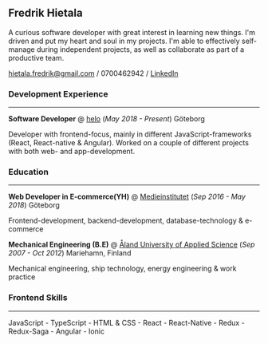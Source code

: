 ## Fredrik Hietala

A curious software developer with great interest in learning new things. I'm driven and put my heart and soul in my projects. I'm able to effectively self-manage during independent projects, as well as collaborate as part of a productive team.

<hietala.fredrik@gmail.com> / 0700462942 / [LinkedIn](https://www.linkedin.com/in/fredrik-hietala-4a8a4467/)

### Development Experience

---

**Software Developer** @ [helo](https://www.helo.se/) (*May 2018 - Present*)
Göteborg 


Developer with frontend-focus, mainly in different JavaScript-frameworks (React, React-native & Angular). Worked on a couple of different projects with both web- and app-development.

### Education

---

**Web Developer in E-commerce(YH)** @ [Medieinstitutet](https://medieinstitutet.se/) (*Sep 2016 - May 2018*)
Göteborg

Frontend-development, backend-development, database-technology & e-commerce



**Mechanical Engineering (B.E)** @ [Åland University of Applied Science](https://www.ha.ax/) (*Sep 2007 - Oct 2012*)
Mariehamn, Finland

Mechanical engineering, ship technology, energy engineering & work practice


### Frontend Skills

---

JavaScript - TypeScript - HTML & CSS - React - React-Native - Redux - Redux-Saga - Angular - Ionic


